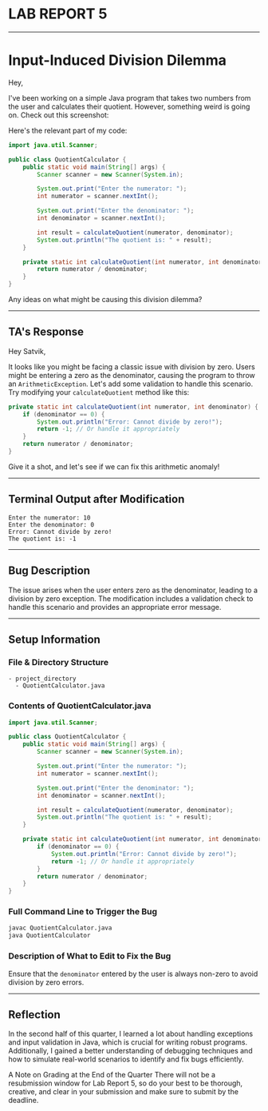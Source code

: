 # LAB REPORT 5 

---

# Input-Induced Division Dilemma

Hey, 

I've been working on a simple Java program that takes two numbers from the user and calculates their quotient. However, something weird is going on. Check out this screenshot:

Here's the relevant part of my code:

```java
import java.util.Scanner;

public class QuotientCalculator {
    public static void main(String[] args) {
        Scanner scanner = new Scanner(System.in);

        System.out.print("Enter the numerator: ");
        int numerator = scanner.nextInt();

        System.out.print("Enter the denominator: ");
        int denominator = scanner.nextInt();

        int result = calculateQuotient(numerator, denominator);
        System.out.println("The quotient is: " + result);
    }

    private static int calculateQuotient(int numerator, int denominator) {
        return numerator / denominator;
    }
}
```

Any ideas on what might be causing this division dilemma?

---

## TA's Response

Hey Satvik,

It looks like you might be facing a classic issue with division by zero. Users might be entering a zero as the denominator, causing the program to throw an `ArithmeticException`. Let's add some validation to handle this scenario. Try modifying your `calculateQuotient` method like this:

```java
private static int calculateQuotient(int numerator, int denominator) {
    if (denominator == 0) {
        System.out.println("Error: Cannot divide by zero!");
        return -1; // Or handle it appropriately
    }
    return numerator / denominator;
}
```

Give it a shot, and let's see if we can fix this arithmetic anomaly!

---

## Terminal Output after Modification

```
Enter the numerator: 10
Enter the denominator: 0
Error: Cannot divide by zero!
The quotient is: -1
```

---

## Bug Description

The issue arises when the user enters zero as the denominator, leading to a division by zero exception. The modification includes a validation check to handle this scenario and provides an appropriate error message.

---

## Setup Information

### File & Directory Structure

```
- project_directory
  - QuotientCalculator.java
```

### Contents of QuotientCalculator.java

```java
import java.util.Scanner;

public class QuotientCalculator {
    public static void main(String[] args) {
        Scanner scanner = new Scanner(System.in);

        System.out.print("Enter the numerator: ");
        int numerator = scanner.nextInt();

        System.out.print("Enter the denominator: ");
        int denominator = scanner.nextInt();

        int result = calculateQuotient(numerator, denominator);
        System.out.println("The quotient is: " + result);
    }

    private static int calculateQuotient(int numerator, int denominator) {
        if (denominator == 0) {
            System.out.println("Error: Cannot divide by zero!");
            return -1; // Or handle it appropriately
        }
        return numerator / denominator;
    }
}
```

### Full Command Line to Trigger the Bug

```bash
javac QuotientCalculator.java
java QuotientCalculator
```

### Description of What to Edit to Fix the Bug

Ensure that the `denominator` entered by the user is always non-zero to avoid division by zero errors.

---

## Reflection

In the second half of this quarter, I learned a lot about handling exceptions and input validation in Java, which is crucial for writing robust programs. Additionally, I gained a better understanding of debugging techniques and how to simulate real-world scenarios to identify and fix bugs efficiently.

A Note on Grading at the End of the Quarter
There will not be a resubmission window for Lab Report 5, so do your best to be thorough, creative, and clear in your submission and make sure to submit by the deadline.

